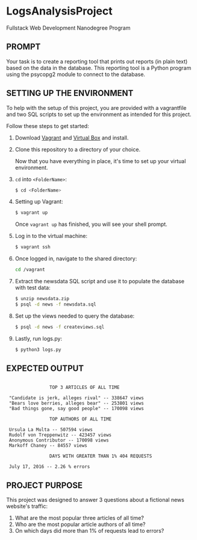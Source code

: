 # LogsAnalysisProject
Fullstack Web Development Nanodegree Program

## PROMPT
Your task is to create a reporting tool that prints out reports (in plain text) based on the data in the database. This reporting tool is a Python program using the psycopg2 module to connect to the database.

## SETTING UP THE ENVIRONMENT
To help with the setup of this project, you are provided with a vagrantfile
and two SQL scripts to set up the environment as intended for this project.  

Follow these steps to get started:

1. Download [Vagrant](https://www.vagrantup.com/) and [Virtual Box](https://www.virtualbox.org/) and install.
2. Clone this repository to a directory of your choice.

   Now that you have everything in place, it's time to set up your virtual environment.
   
3. `cd` into `<FolderName>`:
   ```sh
   $ cd <FolderName>
   ```

4. Setting up Vagrant:
   ```sh
   $ vagrant up
   ```
   Once `vagrant up` has finished, you will see your shell prompt.

5. Log in to the virtual machine:
   ```sh
   $ vagrant ssh
   ```
   
6. Once logged in, navigate to the shared directory:
   ```sh
   cd /vagrant
   ```

7. Extract the newsdata SQL script and use it to populate the database with test data:
   ```sh
   $ unzip newsdata.zip
   $ psql -d news -f newsdata.sql
   ```

8. Set up the views needed to query the database:
   ```sh
   $ psql -d news -f createviews.sql
   ```
9. Lastly, run logs.py:
   ```sh
   $ python3 logs.py
   ```


## EXPECTED OUTPUT
````

                TOP 3 ARTICLES OF ALL TIME

 "Candidate is jerk, alleges rival" -- 338647 views
 "Bears love berries, alleges bear" -- 253801 views
 "Bad things gone, say good people" -- 170098 views

                TOP AUTHORS OF ALL TIME

 Ursula La Multa -- 507594 views
 Rudolf von Treppenwitz -- 423457 views
 Anonymous Contributor -- 170098 views
 Markoff Chaney -- 84557 views

                DAYS WITH GREATER THAN 1% 404 REQUESTS

 July 17, 2016 -- 2.26 % errors
````

## PROJECT PURPOSE
This project was designed to answer 3 questions about a fictional news website's traffic:

1. What are the most popular three articles of all time?
2. Who are the most popular article authors of all time?
3. On which days did more than 1% of requests lead to errors?
